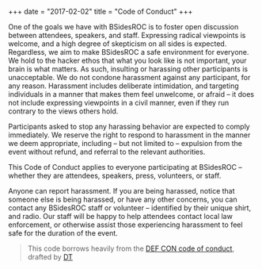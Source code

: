 +++
date = "2017-02-02"
title = "Code of Conduct"
+++

One of the goals we have with BSidesROC is to foster open discussion between attendees, speakers, and staff. Expressing radical viewpoints is welcome, and a high degree of skepticism on all sides is expected. Regardless, we aim to make BSidesROC a safe environment for everyone. We hold to the hacker ethos that what you look like is not important, your brain is what matters. As such, insulting or harassing other participants is unacceptable. We do not condone harassment against any participant, for any reason. Harassment includes deliberate intimidation, and targeting individuals in a manner that makes them feel unwelcome, or afraid – it does not include expressing viewpoints in a civil manner, even if they run contrary to the views others hold.

Participants asked to stop any harassing behavior are expected to comply immediately. We reserve the right to respond to harassment in the manner we deem appropriate, including – but not limited to – expulsion from the event without refund, and referral to the relevant authorities.

This Code of Conduct applies to everyone participating at BSidesROC – whether they are attendees, speakers, press, volunteers, or staff.

Anyone can report harassment. If you are being harassed, notice that someone else is being harassed, or have any other concerns, you can contact any BSidesROC staff or volunteer – identified by their unique shirt, and radio. Our staff will be happy to help attendees contact local law enforcement, or otherwise assist those experiencing harassment to feel safe for the duration of the event.

> This code borrows heavily from the [DEF CON code of conduct](https://www.defcon.org/html/links/dc-code-of-conduct.html), drafted by [DT](https://twitter.com/thedarktangent)
